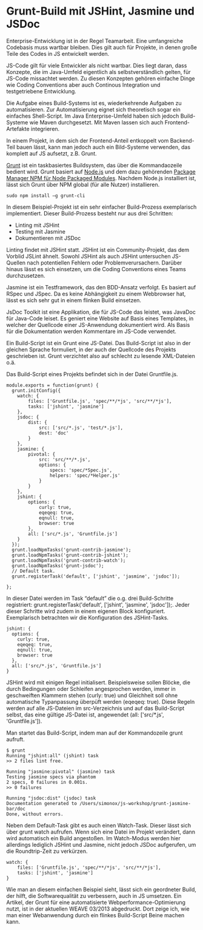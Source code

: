 Grunt-Build mit JSHint, Jasmine und JSDoc
=========================================


Enterprise-Entwicklung ist in der Regel Teamarbeit. Eine umfangreiche Codebasis muss wartbar bleiben. Dies gilt auch für Projekte, in denen große Teile des Codes in JS entwickelt werden.


JS-Code gilt für viele Entwickler als nicht wartbar. Dies liegt daran, dass Konzepte, die im Java-Umfeld eigentlich als selbstverständlich gelten, für JS-Code missachtet werden. Zu diesen Konzepten gehören einfache Dinge wie Coding Conventions aber auch Continous Integration und testgetriebene Entwicklung.

Die Aufgabe eines Build-Systems ist es, wiederkehrende Aufgaben zu automatisieren. Zur Automatisierung eignet sich theoretisch sogar ein einfaches Shell-Script. Im Java Enterprise-Umfeld haben sich jedoch Build-Systeme wie Maven durchgesetzt. Mit Maven lassen sich auch Frontend-Artefakte integrieren.

In einem Projekt, in dem sich der Frontend-Anteil entkoppelt vom Backend-Teil bauen lässt, kann man jedoch auch ein Bild-Systeme verwenden, das komplett auf JS aufsetzt, z.B. Grunt.

[Grunt](http://gruntjs.com/) ist ein taskbasiertes Buildsystem, das über die Kommandaozeile bedient wird. Grunt basiert auf [Node.js](http://nodejs.org/) und dem dazu gehörenden [Package Manager NPM für Node Packaged Modules](https://npmjs.org/). Nachdem Node.js installiert ist, lässt sich Grunt über NPM global (für alle Nutzer) installieren.

    sudo npm install –g grunt-cli

In diesem Beispiel-Projekt ist ein sehr einfacher Build-Prozess exemplarisch implementiert. Dieser Build-Prozess besteht nur aus drei Schritten:

+ Linting mit JSHint
+ Testing mit Jasmine
+ Dokumentieren mit JSDoc


Linting findet mit JSHint statt. JSHint ist ein Community-Projekt, das dem Vorblid JSLint ähnelt. Sowohl JSHint als auch JSHint untersuchen JS-Quellen nach potentiellen Fehlern oder Problemverursachern. Darüber hinaus lässt es sich einsetzen, um die Coding Conventions eines Teams durchzusetzen.

Jasmine ist ein Testframework, das den BDD-Ansatz verfolgt. Es basiert auf RSpec und JSpec. Da es keine Abhängigkeit zu einem Webbrowser hat, lässt es sich sehr gut in einem flinken Build einsetzen.

JsDoc Toolkit ist eine Applikation, die für JS-Code das leistet, was JavaDoc für Java-Code leiset. Es geniert eine Website auf Basis eines Templates, in welcher der Quellcode einer JS-Anwendung dokumentiert wird. Als Basis für die Dokumentation werden Kommentare im JS-Code verwendet.

Ein Build-Script ist ein Grunt eine JS-Datei. Das Build-Script ist also in der gleichen Sprache formuliert, in der auch der Quellcode des Projekts geschrieben ist. Grunt verzichtet also auf schlecht zu lesende XML-Dateien o.ä.

Das Build-Script eines Projekts befindet sich in der Datei Gruntfile.js.

    module.exports = function(grunt) {
      grunt.initConfig({
        watch: {
            files: ['Gruntfile.js', 'spec/**/*js', 'src/**/*js'],
            tasks: ['jshint', 'jasmine']
        },
        jsdoc: {
            dist: {
                src: ['src/*.js', 'test/*.js'],
                dest: 'doc'
            }
        },
        jasmine: {
            pivotal: {
                src: 'src/**/*.js',
                options: {
                    specs: 'spec/*Spec.js',
                    helpers: 'spec/*Helper.js'
                }
            }
        },
        jshint: {
            options: {
                curly: true,
                eqeqeq: true,
                eqnull: true,
                browser: true
            },
            all: ['src/*.js', 'Gruntfile.js']
        }
      });
      grunt.loadNpmTasks('grunt-contrib-jasmine');
      grunt.loadNpmTasks('grunt-contrib-jshint');
      grunt.loadNpmTasks('grunt-contrib-watch');
      grunt.loadNpmTasks('grunt-jsdoc');
      // Default task.
      grunt.registerTask('default', ['jshint', 'jasmine', 'jsdoc']);
    
    };
	
In dieser Datei werden im Task “default” die o.g. drei Build-Schritte registriert: grunt.registerTask('default', ['jshint', 'jasmine', 'jsdoc']);. Jeder dieser Schritte wird zudem in einem eigenen Block konfiguriert. Exemplarisch betrachten wir die Konfiguration des JSHint-Tasks.


    jshint: {
      options: {
        curly: true,
        eqeqeq: true,
        eqnull: true,
        browser: true
      },
      all: ['src/*.js', 'Gruntfile.js']
    }

JSHint wird mit einigen Regel initialisert. Beispielsweise sollen Blöcke, die durch Bedingungen oder Schleifen angesprochen werden, immer in geschweiften Klammern stehen (curly: true) und Gleichheit soll ohne automatische Typanpassung überpüft werden (eqeqeq: true). Diese Regeln werden auf alle JS-Dateien im src-Verzeichnis und auf das Build-Script selbst, das eine gültige JS-Datei ist, angewendet (all: ['src/*.js', 'Gruntfile.js']).

Man startet das Build-Script, indem man auf der Kommandozeile grunt aufruft.


    $ grunt
    Running "jshint:all" (jshint) task
    >> 2 files lint free.
     
    Running "jasmine:pivotal" (jasmine) task
    Testing jasmine specs via phantom
    2 specs, 0 failures in 0.001s.
    >> 0 failures
     
    Running "jsdoc:dist" (jsdoc) task
    Documentation generated to /Users/simonox/js-workshop/grunt-jasmine-bar/doc
    Done, without errors.

Neben dem Default-Task gibt es auch einen Watch-Task. Dieser lässt sich über grunt watch aufrufen. Wenn sich eine Datei im Projekt verändert, dann wird automatisch ein Build angestoßen. Im Watch-Modus werden hier allerdings lediglich JSHint und Jasmine, nicht jedoch JSDoc aufgerufen, um die Roundtrip-Zeit zu verkürzen.


    watch: {
        files: ['Gruntfile.js', 'spec/**/*js', 'src/**/*js'],
        tasks: ['jshint', 'jasmine']
    }

Wie man an diesem einfachen Beispiel sieht, lässt sich ein geordneter Build, der hilft, die Softwarequalität zu verbessern, auch in JS umsetzen. Ein Artikel, der Grunt für eine automatisierte Webperformance-Optimierung nutzt, ist in der aktuellen WEAVE 03/2013 abgedruckt. Dort zeige ich, wie man einer Webanwendung durch ein flinkes Build-Script Beine machen kann.
